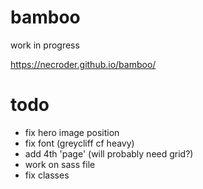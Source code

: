 # bamboo

work in progress

https://necroder.github.io/bamboo/

# todo

- fix hero image position
- fix font (greycliff cf heavy)
- add 4th 'page' (will probably need grid?)
- work on sass file
- fix classes
